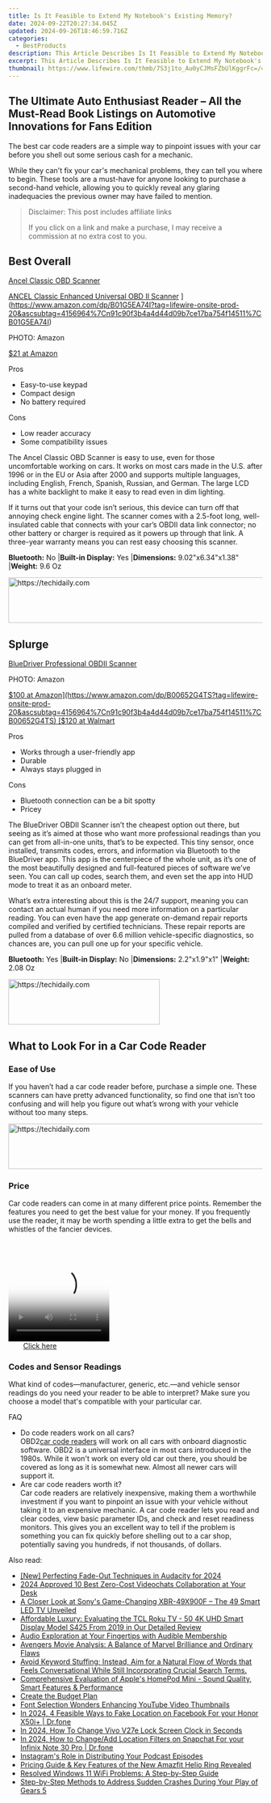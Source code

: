 ```yaml
---
title: Is It Feasible to Extend My Notebook's Existing Memory?
date: 2024-09-22T20:27:34.045Z
updated: 2024-09-26T18:46:59.716Z
categories:
  - BestProducts
description: This Article Describes Is It Feasible to Extend My Notebook's Existing Memory?
excerpt: This Article Describes Is It Feasible to Extend My Notebook's Existing Memory?
thumbnail: https://www.lifewire.com/thmb/7S3j1to_Au0yCJMsFZbUlKggrFc=/400x300/filters:no_upscale():max_bytes(150000):strip_icc():format(webp)/laptopram01-e3b92eff7d9b4475982312347b222c01.jpg
---
```


## The Ultimate Auto Enthusiast Reader – All the Must-Read Book Listings on Automotive Innovations for Fans Edition

 The best car code readers are a simple way to pinpoint issues with your car before you shell out some serious cash for a mechanic.

 While they can't fix your car's mechanical problems, they can tell you where to begin. These tools are a must-have for anyone looking to purchase a second-hand vehicle, allowing you to quickly reveal any glaring inadequacies the previous owner may have failed to mention.

>  Disclaimer: This post includes affiliate links
>
>  If you click on a link and make a purchase, I may receive a commission at no extra cost to you.
>

## Best Overall

[Ancel Classic OBD Scanner](https://www.amazon.com/dp/B01G5EA74I?tag=lifewire-onsite-prod-20&ascsubtag=4156964%7Cn91c90f3b4a4d44d09b7ce17ba754f14511%7CB01G5EA74I)

[ANCEL Classic Enhanced Universal OBD II Scanner](https://www.lifewire.com/thmb/89GEP5wvXrJ2pm04eqq2t7sjeNs=/fit-in/1500x1000/filters:no_upscale():max_bytes(150000):strip_icc():format(webp)/ancel-classic-enhanced-universal-obd-ii-scanner-49eabf2abdfb48d18a3374996f6cc802.jpg) ](https://www.amazon.com/dp/B01G5EA74I?tag=lifewire-onsite-prod-20&ascsubtag=4156964%7Cn91c90f3b4a4d44d09b7ce17ba754f14511%7CB01G5EA74I)

PHOTO: Amazon

[$21 at Amazon](https://www.amazon.com/dp/B01G5EA74I?tag=lifewire-onsite-prod-20&ascsubtag=4156964%7Cn91c90f3b4a4d44d09b7ce17ba754f14511%7CB01G5EA74I)

 Pros

* Easy-to-use keypad
* Compact design
* No battery required

 Cons

* Low reader accuracy
* Some compatibility issues

 The Ancel Classic OBD Scanner is easy to use, even for those uncomfortable working on cars. It works on most cars made in the U.S. after 1996 or in the EU or Asia after 2000 and supports multiple languages, including English, French, Spanish, Russian, and German. The large LCD has a white backlight to make it easy to read even in dim lighting.

 If it turns out that your code isn’t serious, this device can turn off that annoying check engine light. The scanner comes with a 2.5-foot long, well-insulated cable that connects with your car’s OBDII data link connector; no other battery or charger is required as it powers up through that link. A three-year warranty means you can rest easy choosing this scanner.

**Bluetooth:** No |**Built-in Display:** Yes |**Dimensions:** 9.02"x6.34"x1.38" |**Weight:** 9.6 Oz

<!-- affiliate ads begin -->
<a href="https://wigfever.sjv.io/c/5597632/2014859/22899" target="_top" id="2014859">
  <img src="//a.impactradius-go.com/display-ad/22899-2014859" border="0" alt="https://techidaily.com" width="728" height="90"/>
</a>
<img height="0" width="0" src="https://wigfever.sjv.io/i/5597632/2014859/22899" style="position:absolute;visibility:hidden;" border="0" />
<!-- affiliate ads end -->

## Splurge

[BlueDriver Professional OBDII Scanner](https://www.amazon.com/dp/B00652G4TS?tag=lifewire-onsite-prod-20&ascsubtag=4156964%7Cn91c90f3b4a4d44d09b7ce17ba754f14511%7CB00652G4TS)

[](https://www.amazon.com/dp/B00652G4TS?tag=lifewire-onsite-prod-20&ascsubtag=4156964%7Cn91c90f3b4a4d44d09b7ce17ba754f14511%7CB00652G4TS)

PHOTO: Amazon

[$100 at Amazon](https://www.amazon.com/dp/B00652G4TS?tag=lifewire-onsite-prod-20&ascsubtag=4156964%7Cn91c90f3b4a4d44d09b7ce17ba754f14511%7CB00652G4TS) [$120 at Walmart](https://www.walmart.com/ip/415766460)

 Pros

* Works through a user-friendly app
* Durable
* Always stays plugged in

 Cons

* Bluetooth connection can be a bit spotty
* Pricey

 The BlueDriver OBDII Scanner isn’t the cheapest option out there, but seeing as it’s aimed at those who want more professional readings than you can get from all-in-one units, that’s to be expected. This tiny sensor, once installed, transmits codes, errors, and information via Bluetooth to the BlueDriver app. This app is the centerpiece of the whole unit, as it’s one of the most beautifully designed and full-featured pieces of software we’ve seen. You can call up codes, search them, and even set the app into HUD mode to treat it as an onboard meter.

 What’s extra interesting about this is the 24/7 support, meaning you can contact an actual human if you need more information on a particular reading. You can even have the app generate on-demand repair reports compiled and verified by certified technicians. These repair reports are pulled from a database of over 6.6 million vehicle-specific diagnostics, so chances are, you can pull one up for your specific vehicle.

**Bluetooth:** Yes |**Built-in Display:** No |**Dimensions:** 2.2"x1.9"x1" |**Weight:** 2.08 Oz

<!-- affiliate ads begin -->
<a href="https://malaysia-healthcare-travel-council.pxf.io/c/5597632/1557742/17382" target="_top" id="1557742">
  <img src="//a.impactradius-go.com/display-ad/17382-1557742" border="0" alt="https://techidaily.com" width="300" height="90"/>
</a>
<img height="0" width="0" src="https://malaysia-healthcare-travel-council.pxf.io/i/5597632/1557742/17382" style="position:absolute;visibility:hidden;" border="0" />
<!-- affiliate ads end -->

## What to Look For in a Car Code Reader

### Ease of Use

 If you haven’t had a car code reader before, purchase a simple one. These scanners can have pretty advanced functionality, so find one that isn’t too confusing and will help you figure out what’s wrong with your vehicle without too many steps.

<!-- affiliate ads begin -->
<a href="https://appsumo.8odi.net/c/5597632/2087389/7443" target="_top" id="2087389">
  <img src="//a.impactradius-go.com/display-ad/7443-2087389" border="0" alt="https://techidaily.com" width="728" height="90"/>
</a>
<img height="0" width="0" src="https://appsumo.8odi.net/i/5597632/2087389/7443" style="position:absolute;visibility:hidden;" border="0" />
<!-- affiliate ads end -->

### Price

 Car code readers can come in at many different price points. Remember the features you need to get the best value for your money. If you frequently use the reader, it may be worth spending a little extra to get the bells and whistles of the fancier devices.

<!-- affiliate ads begin -->
<span id="1328683">
					<video width="200" height="200" style="cursor:pointer"
           poster="//a.impactradius-go.com/display-clicktoplayimage/1328683.png"
           onclick="if(!this.playClicked){this.play();this.setAttribute('controls',true);this.playClicked=true;}">
	   <source src="//a.impactradius-go.com/display-ad/15852-1328683">
	   <img src="//a.impactradius-go.com/display-clicktoplayimage/1328683.png" style="border: none; height: 100%; width: 100%; object-fit: contain">
	</video>
	<div style="width:125px;text-align:center"><a href="javascript:window.open(decodeURIComponent('https%3A%2F%2Fthefitville.pxf.io%2Fc%2F5597632%2F1328683%2F15852'), '_blank');void(0);">Click here</a></div>
</span>
<img height="0" width="0" src="https://imp.pxf.io/i/5597632/1328683/15852" style="position:absolute;visibility:hidden;" border="0" />
<!-- affiliate ads end -->

### Codes and Sensor Readings

 What kind of codes—manufacturer, generic, etc.—and vehicle sensor readings do you need your reader to be able to interpret? Make sure you choose a model that's compatible with your particular car.

 FAQ

* Do code readers work on all cars?  
 OBD2[car code readers](https://www.lifewire.com/what-is-car-code-reader-534869) will work on all cars with onboard diagnostic software. OBD2 is a universal interface in most cars introduced in the 1980s. While it won't work on every old car out there, you should be covered as long as it is somewhat new. Almost all newer cars will support it.
* Are car code readers worth it?  
 Car code readers are relatively inexpensive, making them a worthwhile investment if you want to pinpoint an issue with your vehicle without taking it to an expensive mechanic. A car code reader lets you read and clear codes, view basic parameter IDs, and check and reset readiness monitors. This gives you an excellent way to tell if the problem is something you can fix quickly before shelling out to a car shop, potentially saving you hundreds, if not thousands, of dollars.

<ins class="adsbygoogle"
     style="display:block"
     data-ad-format="autorelaxed"
     data-ad-client="ca-pub-7571918770474297"
     data-ad-slot="1223367746"></ins>

<ins class="adsbygoogle"
     style="display:block"
     data-ad-client="ca-pub-7571918770474297"
     data-ad-slot="8358498916"
     data-ad-format="auto"
     data-full-width-responsive="true"></ins>

<span class="atpl-alsoreadstyle">Also read:</span>
<div><ul>
<li><a href="https://fox-access.techidaily.com/new-perfecting-fade-out-techniques-in-audacity-for-2024/"><u>[New] Perfecting Fade-Out Techniques in Audacity for 2024</u></a></li>
<li><a href="https://screen-capture.techidaily.com/2024-approved-10-best-zero-cost-videochats-collaboration-at-your-desk/"><u>2024 Approved 10 Best Zero-Cost Videochats Collaboration at Your Desk</u></a></li>
<li><a href="https://buynow-reviews.techidaily.com/a-closer-look-at-sonys-game-changing-xbr-49x900f-the-49-smart-led-tv-unveiled/"><u>A Closer Look at Sony's Game-Changing XBR-49X900F – The 49 Smart LED TV Unveiled</u></a></li>
<li><a href="https://buynow-reviews.techidaily.com/affordable-luxury-evaluating-the-tcl-roku-tv-50-4k-uhd-smart-display-model-s425-from-2019-in-our-detailed-review/"><u>Affordable Luxury: Evaluating the TCL Roku TV - 50 4K UHD Smart Display Model S425 From 2019 in Our Detailed Review</u></a></li>
<li><a href="https://buynow-reviews.techidaily.com/audio-exploration-at-your-fingertips-with-audible-membership/"><u>Audio Exploration at Your Fingertips with Audible Membership</u></a></li>
<li><a href="https://buynow-reviews.techidaily.com/avengers-movie-analysis-a-balance-of-marvel-brilliance-and-ordinary-flaws/"><u>Avengers Movie Analysis: A Balance of Marvel Brilliance and Ordinary Flaws</u></a></li>
<li><a href="https://buynow-reviews.techidaily.com/avoid-keyword-stuffing-instead-aim-for-a-natural-flow-of-words-that-feels-conversational-while-still-incorporating-crucial-search-terms/"><u>Avoid Keyword Stuffing; Instead, Aim for a Natural Flow of Words that Feels Conversational While Still Incorporating Crucial Search Terms.</u></a></li>
<li><a href="https://buynow-reviews.techidaily.com/comprehensive-evaluation-of-apples-homepod-mini-sound-quality-smart-features-and-performance/"><u>Comprehensive Evaluation of Apple's HomePod Mini - Sound Quality, Smart Features & Performance</u></a></li>
<li><a href="https://buynow-reviews.techidaily.com/create-the-budget-plan/"><u>Create the Budget Plan</u></a></li>
<li><a href="https://youtube-web.techidaily.com/selection-wonders-enhancing-youtube-video-thumbnails/"><u>Font Selection Wonders Enhancing YouTube Video Thumbnails</u></a></li>
<li><a href="https://location-social.techidaily.com/in-2024-4-feasible-ways-to-fake-location-on-facebook-for-your-honor-x50iplus-drfone-by-drfone-virtual-android/"><u>In 2024, 4 Feasible Ways to Fake Location on Facebook For your Honor X50i+ | Dr.fone</u></a></li>
<li><a href="https://android-unlock.techidaily.com/in-2024-how-to-change-vivo-v27e-lock-screen-clock-in-seconds-by-drfone-android/"><u>In 2024, How To Change Vivo V27e Lock Screen Clock in Seconds</u></a></li>
<li><a href="https://review-topics.techidaily.com/in-2024-how-to-changeadd-location-filters-on-snapchat-for-your-infinix-note-30-pro-drfone-by-drfone-virtual-android/"><u>In 2024, How to Change/Add Location Filters on Snapchat For your Infinix Note 30 Pro | Dr.fone</u></a></li>
<li><a href="https://extra-lessons.techidaily.com/instagrams-role-in-distributing-your-podcast-episodes/"><u>Instagram's Role in Distributing Your Podcast Episodes</u></a></li>
<li><a href="https://buynow-reviews.techidaily.com/1722732824613-pricing-guide-and-key-features-of-the-new-amazfit-helio-ring-revealed/"><u>Pricing Guide & Key Features of the New Amazfit Helio Ring Revealed</u></a></li>
<li><a href="https://win-dash.techidaily.com/resolved-windows-11-wifi-problems-a-step-by-step-guide/"><u>Resolved Windows 11 WiFi Problems: A Step-by-Step Guide</u></a></li>
<li><a href="https://win-blog.techidaily.com/step-by-step-methods-to-address-sudden-crashes-during-your-play-of-gears-5/"><u>Step-by-Step Methods to Address Sudden Crashes During Your Play of Gears 5</u></a></li>
</ul></div>

